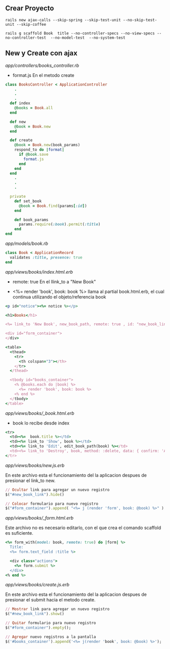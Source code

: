 ## Crear Proyecto

`rails new ajax-calls --skip-spring --skip-test-unit --no-skip-test-unit --skip-coffee`


``rails g scaffold Book  title --no-controller-specs --no-view-specs --no-controller-test  --no-model-test  --no-system-test``

## New y Create con ajax

*app/controllers/books_controller.rb*
- format.js
En el metodo create

```ruby
class BooksController < ApplicationController
	.
	.
	.
  def index
    @books = Book.all
  end

  def new
    @book = Book.new
  end

  def create
    @book = Book.new(book_params)
    respond_to do |format|
      if @book.save
        format.js
      end
    end
  end
	.
	.
	.

  private
    def set_book
      @book = Book.find(params[:id])
    end

    def book_params
      params.require(:book).permit(:title)
    end
end

```


*app/models/book.rb*

```ruby
class Book < ApplicationRecord
  validates :title, presence: true
end

```

*app/views/books/index.html.erb*

- remote: true
En el llink_to a "New Book" 

-  <%= render 'book', book: book %>
llama al partial book.html.erb, el cual continua utilizando el objeto/referencia book

```ruby
<p id="notice"><%= notice %></p>

<h1>Books</h1>

<%= link_to 'New Book', new_book_path, remote: true , id: "new_book_link"%>

<div id="form_container">
</div>

<table>
  <thead>
    <tr>
      <th colspan="3"></th>
    </tr>
  </thead>

  <tbody id="books_container">
    <% @books.each do |book| %>
      <%= render 'book', book: book %>
    <% end %>
  </tbody>
</table>


```

*app/views/books/_book.html.erb*
- book
lo recibe desde index

```ruby
<tr>
  <td><%=  book.title %></td>
  <td><%= link_to 'Show', book %></td>
  <td><%= link_to 'Edit', edit_book_path(book) %></td>
  <td><%= link_to 'Destroy', book, method: :delete, data: { confirm: 'Are you sure?' } %></td>
</tr>
```
*app/views/books/new.js.erb*

En este archivo esta el funcionamiento del la aplicacion despues de presionar el link_to new.

```ruby
// Ocultar link para agregar un nuevo registro
$("#new_book_link").hide()

// Colocar formulario para nuevo registro
$("#form_container").append( "<%= j (render 'form', book: @book) %>" )
```

*app/views/books/_form.html.erb*

Este archivo no es necesario editarlo, con el que crea el comando scaffold es suficiente.
```ruby
<%= form_with(model: book, remote: true) do |form| %>
  Title: 
  <%= form.text_field :title %>

  <div class="actions">
    <%= form.submit %>
  </div>
<% end %>
```


*app/views/books/create.js.erb*

En este archivo esta el funcionamiento del la aplicacion despues de presionar el submit hacia el metodo create.

```ruby
// Mostrar link para agregar un nuevo registro
$("#new_book_link").show()

// Quitar formulario para nuevo registro
$("#form_container").empty();

// Agregar nuevo registros a la pantalla
$('#books_container').append('<%= j(render 'book', book: @book) %>');
```
